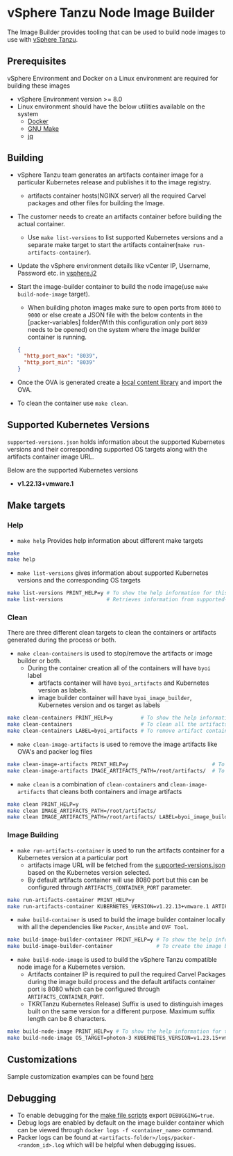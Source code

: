 # vSphere Tanzu Node Image Builder

The Image Builder provides tooling that can be used to build node images to use with [vSphere Tanzu](https://docs.vmware.com/en/VMware-vSphere/8.0/vsphere-with-tanzu-concepts-planning/GUID-70CAF0BB-1722-4526-9CE7-D5C92C15D7D0.html).

## Prerequisites

vSphere Environment and Docker on a Linux environment are required for building these images

- vSphere Environment version >= 8.0
- Linux environment should have the below utilities available on the system
  - [Docker](https://www.docker.com/)
  - [GNU Make](https://www.gnu.org/software/make/)
  - [jq](https://stedolan.github.io/jq/)

## Building

- vSphere Tanzu team generates an artifacts container image for a particular Kubernetes release and publishes it to the image registry.
  - artifacts container hosts(NGINX server) all the required Carvel packages and other files for building the Image.
- The customer needs to create an artifacts container before building the actual container.
  - Use `make list-versions` to list supported Kubernetes versions and a separate make target to start the artifacts container(`make run-artifacts-container`).
- Update the vSphere environment details like vCenter IP, Username, Password etc. in [vsphere.j2](packer-variables/vsphere.j2)
- Start the image-builder container to build the node image(use `make build-node-image` target).
  - When building photon images make sure to open ports from `8000` to `9000` or else create a JSON file with the below contents in the [packer-variables] folder(With this configuration only port `8039` needs to be opened) on the system where the image builder container is running.

  ```JSON
  {
    "http_port_max": "8039",
    "http_port_min": "8039"
  }
  ```

- Once the OVA is generated create a [local content library](https://docs.vmware.com/en/VMware-vSphere/7.0/com.vmware.vsphere.vm_admin.doc/GUID-2A0F1C13-7336-45CE-B211-610D39A6E1F4.html) and import the OVA.
- To clean the container use `make clean`.

## Supported Kubernetes Versions

`supported-versions.json` holds information about the supported Kubernetes versions and their corresponding supported OS targets along with the artifacts container image URL.

Below are the supported Kubernetes versions

- **v1.22.13+vmware.1**

## Make targets

### Help

- `make help` Provides help information about different make targets

```bash
make
make help
```

- `make list-versions` gives information about supported Kubernetes versions and the corresponding OS targets

```bash
make list-versions PRINT_HELP=y # To show the help information for this target.
make list-versions              # Retrieves information from supported-versions.json file.
```

### Clean

There are three different clean targets to clean the containers or artifacts generated during the process or both.

- `make clean-containers` is used to stop/remove the artifacts or image builder or both.
  - During the container creation all of the containers will have `byoi` label
    - artifacts container will have `byoi_artifacts` and Kubernetes version as labels.
    - image builder container will have `byoi_image_builder`, Kubernetes version and os target as labels

```bash
make clean-containers PRINT_HELP=y         # To show the help information for this target
make clean-containers                      # To clean all the artifacts and image-builder containers
make clean-containers LABEL=byoi_artifacts # To remove artifact containers
```

- `make clean-image-artifacts` is used to remove the image artifacts like OVA's and packer log files

```bash
make clean-image-artifacts PRINT_HELP=y                           # To show help information for this target
make clean-image-artifacts IMAGE_ARTIFACTS_PATH=/root/artifacts/  # To clean the image artifacts in a folder
```

- `make clean` is a combination of `clean-containers` and `clean-image-artifacts` that cleans both containers and image artifacts

```bash
make clean PRINT_HELP=y                                                   # To show the help information for this target
make clean IMAGE_ARTIFACTS_PATH=/root/artifacts/                          # To clean image artifacts and containers
make clean IMAGE_ARTIFACTS_PATH=/root/artifacts/ LABEL=byoi_image_builder # To clean image artifacts and image builder containers
```

### Image Building

- `make run-artifacts-container` is used to run the artifacts container for a Kubernetes version at a particular port
  - artifacts image URL will be fetched from the [supported-versions.json](supported-versions.json) based on the Kubernetes version selected.
  - By default artifacts container will use 8080 port but this can be configured through `ARTIFACTS_CONTAINER_PORT` parameter.

```bash
make run-artifacts-container PRINT_HELP=y                                                       # To show the help information for this target
make run-artifacts-container KUBERNETES_VERSION=v1.22.13+vmware.1 ARTIFACTS_CONTAINER_PORT=9090 # To run 1.22.13 kubernetes artifacts container on port 9090
```

- `make build-container` is used to build the image builder container locally with all the dependencies like `Packer`, `Ansible` and `OVF Tool`.

```bash
make build-image-builder-container PRINT_HELP=y # To show the help information for this target.
make build-image-builder-container              # To create the image builder container.
```

- `make build-node-image` is used to build the vSphere Tanzu compatible node image for a Kubernetes version.
  - Artifacts container IP is required to pull the required Carvel Packages during the image build process and the default artifacts container port is 8080 which can be configured through `ARTIFACTS_CONTAINER_PORT`.
  - TKR(Tanzu Kubernetes Release) Suffix is used to distinguish images built on the same version for a different purpose. Maximum suffix length can be 8 characters.

```bash
make build-node-image PRINT_HELP=y # To show the help information for this target.
make build-node-image OS_TARGET=photon-3 KUBERNETES_VERSION=v1.23.15+vmware.1 TKR_SUFFIX=byoi ARTIFACTS_CONTAINER_IP=1.2.3.4 IMAGE_ARTIFACTS_PATH=/Users/kosarajud/image ARTIFACTS_CONTAINER_PORT=9090 # Create photon-3 1.23.15 kubernetes node image
```

## Customizations

Sample customization examples can be found [here](docs/examples/README.md)

## Debugging

- To enable debugging for the [make file scripts](hack/make-helpers/) export `DEBUGGING=true`.
- Debug logs are enabled by default on the image builder container which can be viewed through `docker logs -f <container_name>` command.
- Packer logs can be found at `<artifacts-folder>/logs/packer-<random_id>.log` which will be helpful when debugging issues.
